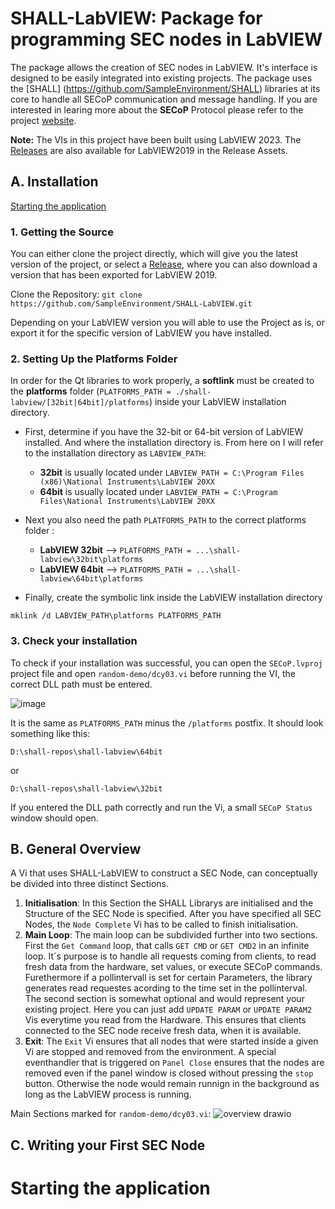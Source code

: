 # SHALL-LabVIEW: Package for programming SEC nodes in LabVIEW
The package allows the creation of SEC nodes in LabVIEW. It's interface is designed to be easily integrated into existing projects. The package uses the [SHALL] (https://github.com/SampleEnvironment/SHALL) libraries at its core to handle all SECoP communication and message handling.
If you are interested in learing more about the **SECoP** Protocol please refer to the project [website](https://sampleenvironment.github.io/secop-site/).

**Note:**
The VIs in this project have been built using LabVIEW 2023. The [Releases](https://github.com/SampleEnvironment/SHALL-LabVIEW/releases/latest) are also available for LabVIEW2019 in the Release Assets.

## A. Installation
[Starting the application](#starting-the-application)
### 1. Getting the Source  
You can either clone the project directly, which will give you the latest version of the project, or select a [Release](https://github.com/SampleEnvironment/SHALL-LabVIEW/releases), where you can also download a version that has been exported for LabVIEW 2019.

Clone the Repository:
```git clone https://github.com/SampleEnvironment/SHALL-LabVIEW.git``` 

Depending on your LabVIEW version you will able to use the Project as is, or export it for the specific version of LabVIEW you have installed.  

### 2. Setting Up the Platforms Folder 
In order for the Qt libraries to work properly, a **softlink** must be created to the **platforms** folder (`PLATFORMS_PATH = ./shall-labview/[32bit|64bit]/platforms`) inside your LabVIEW installation directory. 
- First, determine if you have the 32-bit or 64-bit version of LabVIEW installed. And where the installation directory is. From here on I will refer to the installation directory as `LABVIEW_PATH`:
  - **32bit** is usually located under `LABVIEW_PATH = C:\Program Files (x86)\National Instruments\LabVIEW 20XX`
  - **64bit** is usually located under `LABVIEW_PATH = C:\Program Files\National Instruments\LabVIEW 20XX`

- Next you also need the path `PLATFORMS_PATH` to the correct platforms folder :
  - **LabVIEW 32bit** --> `PLATFORMS_PATH = ...\shall-labview\32bit\platforms`
  - **LabVIEW 64bit** -->  `PLATFORMS_PATH = ...\shall-labview\64bit\platforms`
 
- Finally, create the symbolic link inside the LabVIEW installation directory
```
mklink /d LABVIEW_PATH\platforms PLATFORMS_PATH
```

### 3. Check your installation 
To check if your installation was successful, you can open the `SECoP.lvproj` project file and open `random-demo/dcy03.vi` before running the VI, the correct DLL path must be entered. 


![image](https://github.com/user-attachments/assets/8659c9a4-fd4a-4949-a38d-d4110855eadf)


It is the same as `PLATFORMS_PATH` minus the `/platforms` postfix. It should look something like this:

```
D:\shall-repos\shall-labview\64bit
```
or

```
D:\shall-repos\shall-labview\32bit
```

If you entered the DLL path correctly and run the Vi, a small `SECoP Status` window should open. 


## B. General Overview
A Vi that uses SHALL-LabVIEW to construct a SEC Node, can conceptually be divided into three distinct Sections. 

  1. **Initialisation**: In this Section the SHALL Librarys are initialised and the Structure of the SEC Node is specified. After you have specified all SEC Nodes, the `Node Complete` Vi has to be called to finish initialisation.    
  2. **Main Loop**: The main loop can be subdivided further into two sections. First the `Get Command` loop, that calls `GET CMD` or `GET CMD2` in an infinite loop. It´s purpose is to handle all requests coming from clients, to read fresh data from the hardware, set values, or execute SECoP commands. Furethermore if a pollintervall is set for certain Parameters, the library generates read requestes acording to the time set in the pollinterval. The second section is somewhat optional and would represent your existing project. Here you can just add `UPDATE PARAM` or `UPDATE PARAM2` Vis everytime you read from the Hardware. This ensures that clients connected to the SEC node receive fresh data, when it is available.  
  3. **Exit**: The `Exit` Vi ensures that all nodes that were started inside a given Vi are stopped and removed from the environment. A special eventhandler that is triggered on `Panel Close` ensures that the nodes are removed even if the panel window is closed without pressing the `stop` button. Otherwise the node would remain runnign in the background as long as the LabVIEW process is running. 

Main Sections marked for `random-demo/dcy03.vi`:
![overview drawio](https://github.com/user-attachments/assets/ae7a08ca-8079-4a76-927e-156a9b8e7ccc)

## C. Writing your First SEC Node 



# Starting the application




